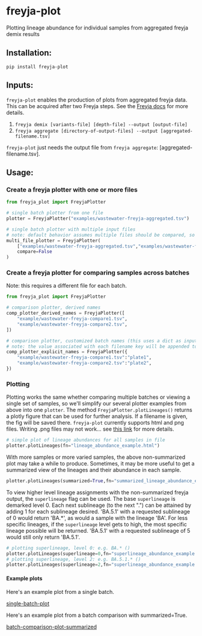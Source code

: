 # freyja-plot
Plotting lineage abundance for individual samples from aggregated freyja demix results

## Installation:
```console
pip install freyja-plot
```

## Inputs:
`freyja-plot` enables the production of plots from aggregated freyja data. This can be acquired after two Freyja steps. See the [Freyja docs](https://github.com/andersen-lab/Freyja) for more details.
1. `freyja demix [variants-file] [depth-file] --output [output-file]`
2. `freyja aggregate [directory-of-output-files] --output [aggregated-filename.tsv]`

`freyja-plot` just needs the output file from `freyja aggregate`: [aggregated-filename.tsv].

## Usage:
### Create a freyja plotter with one or more files
```python
from freyja_plot import FreyjaPlotter

# single batch plotter from one file
plotter = FreyjaPlotter("examples/wastewater-freyja-aggregated.tsv")

# single batch plotter with multiple input files
# note: default behavior assumes multiple files should be compared, so set compare=False to avoid this
multi_file_plotter = FreyjaPlotter(
    ["examples/wastewater-freyja-aggregated.tsv","examples/wastewater-freyja-compare1.tsv"],
    compare=False
)
```

### Create a freyja plotter for comparing samples across batches
Note: this requires a different file for each batch.
```python
from freyja_plot import FreyjaPlotter

# comparison plotter, derived names
comp_plotter_derived_names = FreyjaPlotter([
    "example/wastewater-freyja-compare1.tsv",
    "example/wastewater-freyja-compare2.tsv",
])

# comparison plotter, customized batch names (this uses a dict as input)
# note: the value associated with each filename key will be appended to each sample name when plotted
comp_plotter_explicit_names = FreyjaPlotter({
    "example/wastewater-freyja-compare1.tsv":"plate1",
    "example/wastewater-freyja-compare2.tsv":"plate2",
})
```

### Plotting
Plotting works the same whether comparing multiple batches or viewing a single set of samples, so we'll simplify our several plotter examples from above into one `plotter`. The method `FreyjaPlotter.plotLineages()` returns a plotly figure that can be used for further analysis. If a filename is given, the fig will be saved there. `freyja-plot` currently supports html and png files. Writing .png files may not work... see [this link](https://github.com/plotly/Kaleido/issues/134) for more details.
```python
# simple plot of lineage abundances for all samples in file
plotter.plotLineages(fn="lineage_abundance_example.html")
```

With more samples or more varied samples, the above non-summarized plot may take a while to produce. Sometimes, it may be more useful to get a summarized view of the lineages and their abundance in each sample.
```python
plotter.plotLineages(summarized=True,fn="summarized_lineage_abundance_example.html")
```

To view higher level lineage assignments with the non-summarized freyja output, the `superlineage` flag can be used. The base `superlineage` is demarked level 0. Each next sublineage (to the next ".") can be attained by adding 1 for each sublineage desired. 'BA.5.1' with a requested sublineage of 0 would return 'BA.*', as would a sample with the lineage 'BA'. For less specific lineages, if the `superlineage` level gets to high, the most specific lineage possible will be returned. 'BA.5.1' with a requested sublineage of 5 would still only return 'BA.5.1'.
```python
# plotting superlineage, level 0: e.g. BA.* ()
plotter.plotLineages(superlineage=0,fn="superlineage_abundance_example.html")
# plotting superlineage, level 2: e.g. BA.5.1.* ()
plotter.plotLineages(superlineage=2,fn="superlineage_abundance_example.html")
```

#### Example plots
Here's an example plot from a single batch.

[single-batch-plot](example\example_images\superlineage_example.png?raw=true "Lineage abundance plot with superlineage=2")

Here's an example plot from a batch comparison with summarized=True.

[batch-comparison-plot-summarized](example\example_images\batch_comparison_example.png?raw=true "Batch comparison of samples using summarized lineage abundances")
